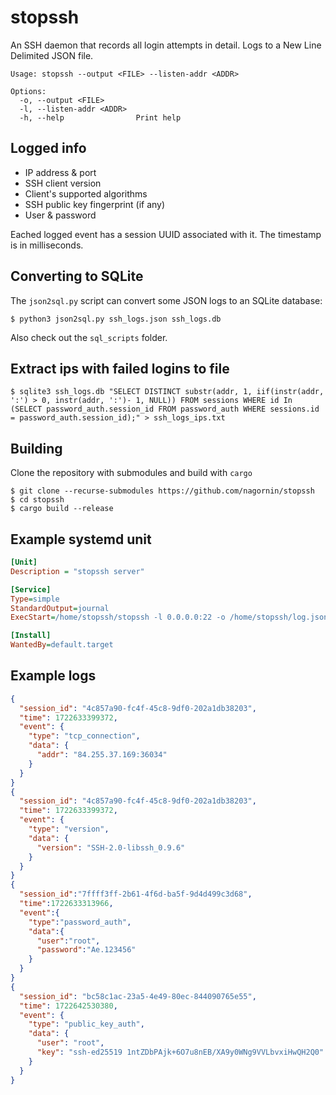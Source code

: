 # stopssh
An SSH daemon that records all login attempts in detail. Logs to a New Line Delimited JSON file.

```
Usage: stopssh --output <FILE> --listen-addr <ADDR>

Options:
  -o, --output <FILE>
  -l, --listen-addr <ADDR>
  -h, --help                Print help
```

## Logged info
* IP address & port
* SSH client version
* Client's supported algorithms
* SSH public key fingerprint (if any)
* User & password

Eached logged event has a session UUID associated with it. The timestamp is in milliseconds.

## Converting to SQLite
The `json2sql.py` script can convert some JSON logs to an SQLite database:
```
$ python3 json2sql.py ssh_logs.json ssh_logs.db
```
Also check out the `sql_scripts` folder.

## Extract ips with failed logins to file

```
$ sqlite3 ssh_logs.db "SELECT DISTINCT substr(addr, 1, iif(instr(addr, ':') > 0, instr(addr, ':')- 1, NULL)) FROM sessions WHERE id In (SELECT password_auth.session_id FROM password_auth WHERE sessions.id = password_auth.session_id);" > ssh_logs_ips.txt
```

## Building
Clone the repository with submodules and build with `cargo`
```
$ git clone --recurse-submodules https://github.com/nagornin/stopssh
$ cd stopssh
$ cargo build --release
```

## Example systemd unit
```ini
[Unit]
Description = "stopssh server"

[Service]
Type=simple
StandardOutput=journal
ExecStart=/home/stopssh/stopssh -l 0.0.0.0:22 -o /home/stopssh/log.json

[Install]
WantedBy=default.target
```

## Example logs
```json
{
  "session_id": "4c857a90-fc4f-45c8-9df0-202a1db38203",
  "time": 1722633399372,
  "event": {
    "type": "tcp_connection",
    "data": {
      "addr": "84.255.37.169:36034"
    }
  }
}
{
  "session_id": "4c857a90-fc4f-45c8-9df0-202a1db38203",
  "time": 1722633399372,
  "event": {
    "type": "version",
    "data": {
      "version": "SSH-2.0-libssh_0.9.6"
    }
  }
}
{
  "session_id":"7ffff3ff-2b61-4f6d-ba5f-9d4d499c3d68",
  "time":1722633313966,
  "event":{
    "type":"password_auth",
    "data":{
      "user":"root",
      "password":"Ae.123456"
    }
  }
}
{
  "session_id": "bc58c1ac-23a5-4e49-80ec-844090765e55",
  "time": 1722642530380,
  "event": {
    "type": "public_key_auth",
    "data": {
      "user": "root",
      "key": "ssh-ed25519 1ntZDbPAjk+6O7u8nEB/XA9y0WNg9VVLbvxiHwQH2Q0"
    }
  }
}
```
